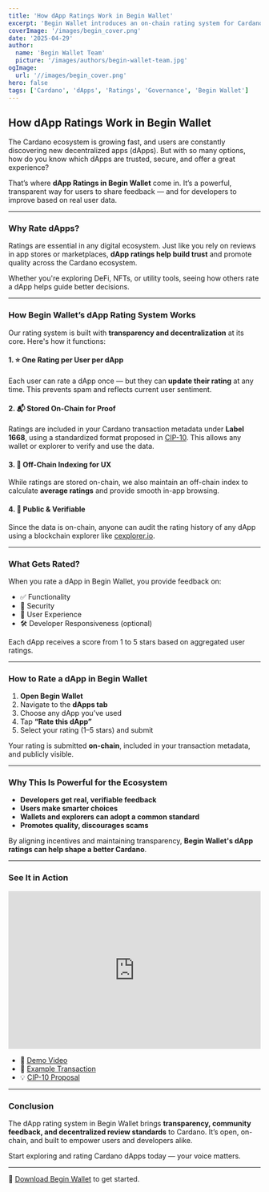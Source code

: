 ```yaml
---
title: 'How dApp Ratings Work in Begin Wallet'
excerpt: 'Begin Wallet introduces an on-chain rating system for Cardano dApps. Learn how it works, why it matters, and how your feedback helps build a stronger ecosystem.'
coverImage: '/images/begin_cover.png'
date: '2025-04-29'
author:
  name: 'Begin Wallet Team'
  picture: '/images/authors/begin-wallet-team.jpg'
ogImage:
  url: '//images/begin_cover.png'
hero: false
tags: ['Cardano', 'dApps', 'Ratings', 'Governance', 'Begin Wallet']
---
```


## How dApp Ratings Work in Begin Wallet

The Cardano ecosystem is growing fast, and users are constantly discovering new decentralized apps (dApps). But with so many options, how do you know which dApps are trusted, secure, and offer a great experience?

That’s where **dApp Ratings in Begin Wallet** come in. It’s a powerful, transparent way for users to share feedback — and for developers to improve based on real user data.

---

### Why Rate dApps?

Ratings are essential in any digital ecosystem. Just like you rely on reviews in app stores or marketplaces, **dApp ratings help build trust** and promote quality across the Cardano ecosystem.

Whether you're exploring DeFi, NFTs, or utility tools, seeing how others rate a dApp helps guide better decisions.

---

### How Begin Wallet’s dApp Rating System Works

Our rating system is built with **transparency and decentralization** at its core. Here's how it functions:

#### 1. ⭐ One Rating per User per dApp  
Each user can rate a dApp once — but they can **update their rating** at any time. This prevents spam and reflects current user sentiment.

#### 2. 📬 Stored On-Chain for Proof  
Ratings are included in your Cardano transaction metadata under **Label 1668**, using a standardized format proposed in [CIP-10](https://github.com/cardano-foundation/CIPs/pull/1012). This allows any wallet or explorer to verify and use the data.

#### 3. 🧠 Off-Chain Indexing for UX  
While ratings are stored on-chain, we also maintain an off-chain index to calculate **average ratings** and provide smooth in-app browsing.

#### 4. 🧾 Public & Verifiable  
Since the data is on-chain, anyone can audit the rating history of any dApp using a blockchain explorer like [cexplorer.io](https://cexplorer.io).

---

### What Gets Rated?

When you rate a dApp in Begin Wallet, you provide feedback on:

- ✅ Functionality
- 🔐 Security
- 🌟 User Experience
- 🛠️ Developer Responsiveness (optional)

Each dApp receives a score from 1 to 5 stars based on aggregated user ratings.

---

### How to Rate a dApp in Begin Wallet

1. **Open Begin Wallet**
2. Navigate to the **dApps tab**
3. Choose any dApp you’ve used
4. Tap **“Rate this dApp”**
5. Select your rating (1–5 stars) and submit

Your rating is submitted **on-chain**, included in your transaction metadata, and publicly visible.

---

### Why This Is Powerful for the Ecosystem

- **Developers get real, verifiable feedback**
- **Users make smarter choices**
- **Wallets and explorers can adopt a common standard**
- **Promotes quality, discourages scams**

By aligning incentives and maintaining transparency, **Begin Wallet's dApp ratings can help shape a better Cardano**.

---

### See It in Action

<iframe width="100%" height="315" src="https://www.youtube.com/embed/ePJs-wZ6Kjc?si=Ll2GO3B1dLuI0bgi" title="YouTube video player" frameborder="0" allow="accelerometer; autoplay; clipboard-write; encrypted-media; gyroscope; picture-in-picture" allowfullscreen></iframe>

- 🔗 [Demo Video](https://youtu.be/ePJs-wZ6Kjc?si=qVX4zaTbXxWXl9Fa)
- 🧾 [Example Transaction](https://cexplorer.io/tx/f9e94ed3b6cc0d7fa5680ff65944c5215f956a424ae6838c412135bc4822c4ae/metadata#data)
- 💡 [CIP-10 Proposal](https://github.com/cardano-foundation/CIPs/pull/1012)

---

### Conclusion

The dApp rating system in Begin Wallet brings **transparency, community feedback, and decentralized review standards** to Cardano. It’s open, on-chain, and built to empower users and developers alike.

Start exploring and rating Cardano dApps today — your voice matters.

---

🔗 [Download Begin Wallet](https://begin.is) to get started.
